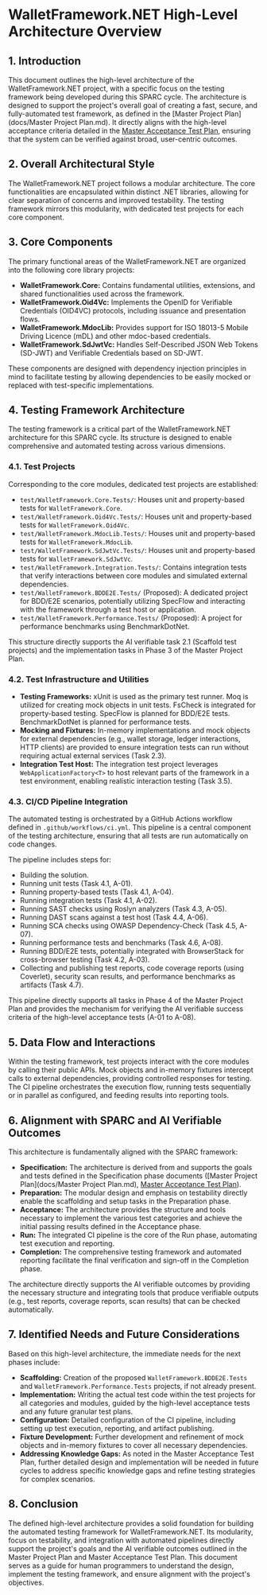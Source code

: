 # WalletFramework.NET High-Level Architecture Overview

## 1. Introduction

This document outlines the high-level architecture of the WalletFramework.NET project, with a specific focus on the testing framework being developed during this SPARC cycle. The architecture is designed to support the project's overall goal of creating a fast, secure, and fully-automated test framework, as defined in the [Master Project Plan](docs/Master Project Plan.md). It directly aligns with the high-level acceptance criteria detailed in the [Master Acceptance Test Plan](docs/MasterAcceptanceTestPlan.md), ensuring that the system can be verified against broad, user-centric outcomes.

## 2. Overall Architectural Style

The WalletFramework.NET project follows a modular architecture. The core functionalities are encapsulated within distinct .NET libraries, allowing for clear separation of concerns and improved testability. The testing framework mirrors this modularity, with dedicated test projects for each core component.

## 3. Core Components

The primary functional areas of the WalletFramework.NET are organized into the following core library projects:

-   **WalletFramework.Core:** Contains fundamental utilities, extensions, and shared functionalities used across the framework.
-   **WalletFramework.Oid4Vc:** Implements the OpenID for Verifiable Credentials (OID4VC) protocols, including issuance and presentation flows.
-   **WalletFramework.MdocLib:** Provides support for ISO 18013-5 Mobile Driving Licence (mDL) and other mdoc-based credentials.
-   **WalletFramework.SdJwtVc:** Handles Self-Described JSON Web Tokens (SD-JWT) and Verifiable Credentials based on SD-JWT.

These components are designed with dependency injection principles in mind to facilitate testing by allowing dependencies to be easily mocked or replaced with test-specific implementations.

## 4. Testing Framework Architecture

The testing framework is a critical part of the WalletFramework.NET architecture for this SPARC cycle. Its structure is designed to enable comprehensive and automated testing across various dimensions.

### 4.1. Test Projects

Corresponding to the core modules, dedicated test projects are established:

-   `test/WalletFramework.Core.Tests/`: Houses unit and property-based tests for `WalletFramework.Core`.
-   `test/WalletFramework.Oid4Vc.Tests/`: Houses unit and property-based tests for `WalletFramework.Oid4Vc`.
-   `test/WalletFramework.MdocLib.Tests/`: Houses unit and property-based tests for `WalletFramework.MdocLib`.
-   `test/WalletFramework.SdJwtVc.Tests/`: Houses unit and property-based tests for `WalletFramework.SdJwtVc`.
-   `test/WalletFramework.Integration.Tests/`: Contains integration tests that verify interactions between core modules and simulated external dependencies.
-   `test/WalletFramework.BDDE2E.Tests/` (Proposed): A dedicated project for BDD/E2E scenarios, potentially utilizing SpecFlow and interacting with the framework through a test host or application.
-   `test/WalletFramework.Performance.Tests/` (Proposed): A project for performance benchmarks using BenchmarkDotNet.

This structure directly supports the AI verifiable task 2.1 (Scaffold test projects) and the implementation tasks in Phase 3 of the Master Project Plan.

### 4.2. Test Infrastructure and Utilities

-   **Testing Frameworks:** xUnit is used as the primary test runner. Moq is utilized for creating mock objects in unit tests. FsCheck is integrated for property-based testing. SpecFlow is planned for BDD/E2E tests. BenchmarkDotNet is planned for performance tests.
-   **Mocking and Fixtures:** In-memory implementations and mock objects for external dependencies (e.g., wallet storage, ledger interactions, HTTP clients) are provided to ensure integration tests can run without requiring actual external services (Task 2.3).
-   **Integration Test Host:** The integration test project leverages `WebApplicationFactory<T>` to host relevant parts of the framework in a test environment, enabling realistic interaction testing (Task 3.5).

### 4.3. CI/CD Pipeline Integration

The automated testing is orchestrated by a GitHub Actions workflow defined in `.github/workflows/ci.yml`. This pipeline is a central component of the testing architecture, ensuring that all tests are run automatically on code changes.

The pipeline includes steps for:

-   Building the solution.
-   Running unit tests (Task 4.1, A-01).
-   Running property-based tests (Task 4.1, A-04).
-   Running integration tests (Task 4.1, A-02).
-   Running SAST checks using Roslyn analyzers (Task 4.3, A-05).
-   Running DAST scans against a test host (Task 4.4, A-06).
-   Running SCA checks using OWASP Dependency-Check (Task 4.5, A-07).
-   Running performance tests and benchmarks (Task 4.6, A-08).
-   Running BDD/E2E tests, potentially integrated with BrowserStack for cross-browser testing (Task 4.2, A-03).
-   Collecting and publishing test reports, code coverage reports (using Coverlet), security scan results, and performance benchmarks as artifacts (Task 4.7).

This pipeline directly supports all tasks in Phase 4 of the Master Project Plan and provides the mechanism for verifying the AI verifiable success criteria of the high-level acceptance tests (A-01 to A-08).

## 5. Data Flow and Interactions

Within the testing framework, test projects interact with the core modules by calling their public APIs. Mock objects and in-memory fixtures intercept calls to external dependencies, providing controlled responses for testing. The CI pipeline orchestrates the execution flow, running tests sequentially or in parallel as configured, and feeding results into reporting tools.

## 6. Alignment with SPARC and AI Verifiable Outcomes

This architecture is fundamentally aligned with the SPARC framework:

-   **Specification:** The architecture is derived from and supports the goals and tests defined in the Specification phase documents ([Master Project Plan](docs/Master Project Plan.md), [Master Acceptance Test Plan](docs/MasterAcceptanceTestPlan.md)).
-   **Preparation:** The modular design and emphasis on testability directly enable the scaffolding and setup tasks in the Preparation phase.
-   **Acceptance:** The architecture provides the structure and tools necessary to implement the various test categories and achieve the initial passing results defined in the Acceptance phase.
-   **Run:** The integrated CI pipeline is the core of the Run phase, automating test execution and reporting.
-   **Completion:** The comprehensive testing framework and automated reporting facilitate the final verification and sign-off in the Completion phase.

The architecture directly supports the AI verifiable outcomes by providing the necessary structure and integrating tools that produce verifiable outputs (e.g., test reports, coverage reports, scan results) that can be checked automatically.

## 7. Identified Needs and Future Considerations

Based on this high-level architecture, the immediate needs for the next phases include:

-   **Scaffolding:** Creation of the proposed `WalletFramework.BDDE2E.Tests` and `WalletFramework.Performance.Tests` projects, if not already present.
-   **Implementation:** Writing the actual test code within the test projects for all categories and modules, guided by the high-level acceptance tests and any future granular test plans.
-   **Configuration:** Detailed configuration of the CI pipeline, including setting up test execution, reporting, and artifact publishing.
-   **Fixture Development:** Further development and refinement of mock objects and in-memory fixtures to cover all necessary dependencies.
-   **Addressing Knowledge Gaps:** As noted in the Master Acceptance Test Plan, further detailed design and implementation will be needed in future cycles to address specific knowledge gaps and refine testing strategies for complex scenarios.

## 8. Conclusion

The defined high-level architecture provides a solid foundation for building the automated testing framework for WalletFramework.NET. Its modularity, focus on testability, and integration with automated pipelines directly support the project's goals and the AI verifiable outcomes outlined in the Master Project Plan and Master Acceptance Test Plan. This document serves as a guide for human programmers to understand the design, implement the testing framework, and ensure alignment with the project's objectives.